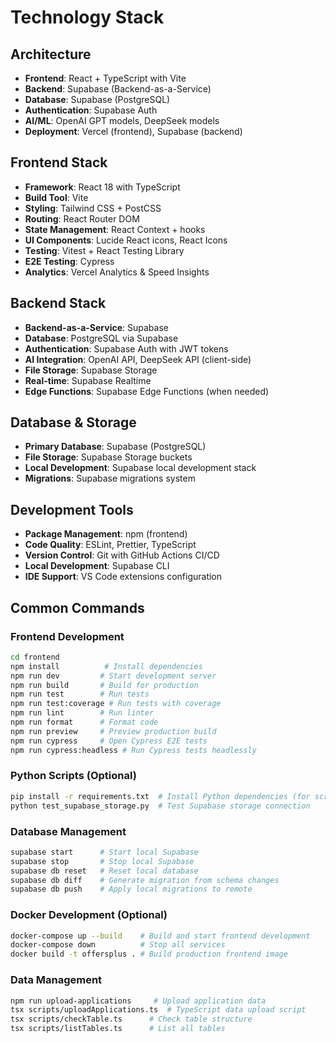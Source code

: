 # Technology Stack

## Architecture

- **Frontend**: React + TypeScript with Vite
- **Backend**: Supabase (Backend-as-a-Service)
- **Database**: Supabase (PostgreSQL)
- **Authentication**: Supabase Auth
- **AI/ML**: OpenAI GPT models, DeepSeek models
- **Deployment**: Vercel (frontend), Supabase (backend)

## Frontend Stack

- **Framework**: React 18 with TypeScript
- **Build Tool**: Vite
- **Styling**: Tailwind CSS + PostCSS
- **Routing**: React Router DOM
- **State Management**: React Context + hooks
- **UI Components**: Lucide React icons, React Icons
- **Testing**: Vitest + React Testing Library
- **E2E Testing**: Cypress
- **Analytics**: Vercel Analytics & Speed Insights

## Backend Stack

- **Backend-as-a-Service**: Supabase
- **Database**: PostgreSQL via Supabase
- **Authentication**: Supabase Auth with JWT tokens
- **AI Integration**: OpenAI API, DeepSeek API (client-side)
- **File Storage**: Supabase Storage
- **Real-time**: Supabase Realtime
- **Edge Functions**: Supabase Edge Functions (when needed)

## Database & Storage

- **Primary Database**: Supabase (PostgreSQL)
- **File Storage**: Supabase Storage buckets
- **Local Development**: Supabase local development stack
- **Migrations**: Supabase migrations system

## Development Tools

- **Package Management**: npm (frontend)
- **Code Quality**: ESLint, Prettier, TypeScript
- **Version Control**: Git with GitHub Actions CI/CD
- **Local Development**: Supabase CLI
- **IDE Support**: VS Code extensions configuration

## Common Commands

### Frontend Development

```bash
cd frontend
npm install          # Install dependencies
npm run dev         # Start development server
npm run build       # Build for production
npm run test        # Run tests
npm run test:coverage # Run tests with coverage
npm run lint        # Run linter
npm run format      # Format code
npm run preview     # Preview production build
npm run cypress     # Open Cypress E2E tests
npm run cypress:headless # Run Cypress tests headlessly
```

### Python Scripts (Optional)

```bash
pip install -r requirements.txt  # Install Python dependencies (for scripts only)
python test_supabase_storage.py  # Test Supabase storage connection
```

### Database Management

```bash
supabase start      # Start local Supabase
supabase stop       # Stop local Supabase
supabase db reset   # Reset local database
supabase db diff    # Generate migration from schema changes
supabase db push    # Apply local migrations to remote
```

### Docker Development (Optional)

```bash
docker-compose up --build    # Build and start frontend development
docker-compose down          # Stop all services
docker build -t offersplus . # Build production frontend image
```

### Data Management

```bash
npm run upload-applications     # Upload application data
tsx scripts/uploadApplications.ts  # TypeScript data upload script
tsx scripts/checkTable.ts      # Check table structure
tsx scripts/listTables.ts      # List all tables
```